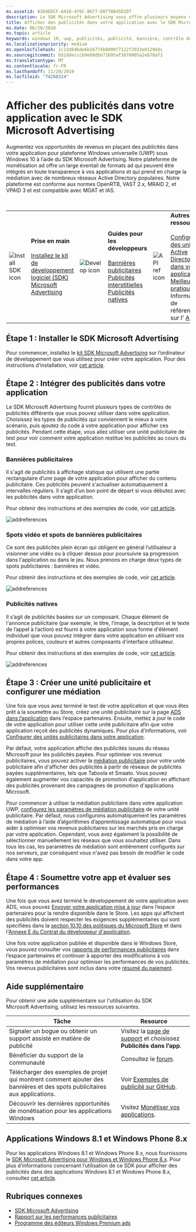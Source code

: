 ```yaml
---
ms.assetid: 63A9EDCF-A418-476C-8677-D8770B45D1D7
description: Le SDK Microsoft Advertising vous offre plusieurs moyens de monétiser votre application grâce aux publicités.
title: Afficher des publicités dans votre application avec le SDK Microsoft Advertising
ms.date: 06/20/2018
ms.topic: article
keywords: windows 10, uwp, publicités, publicité, bannière, contrôle de publicité, spot
ms.localizationpriority: medium
ms.openlocfilehash: 1c12d64bde6b16774b9090f7122f3933e0129ddc
ms.sourcegitcommit: b52ddecccb9e68dbb71695af3078005a2eb78af1
ms.translationtype: MT
ms.contentlocale: fr-FR
ms.lasthandoff: 11/20/2019
ms.locfileid: "74260324"
---
```

# <a name="display-ads-in-your-app-with-the-microsoft-advertising-sdk"></a>Afficher des publicités dans votre application avec le SDK Microsoft Advertising

Augmentez vos opportunités de revenus en plaçant des publicités dans votre application pour plateforme Windows universelle (UWP) sous Windows 10 à l’aide du SDK Microsoft Advertising. Notre plateforme de monétisation ad offre un large éventail de formats ad qui peuvent être intégrés en toute transparence à vos applications et qui prend en charge la médiation avec de nombreux réseaux Active Directory populaires. Notre plateforme est conforme aux normes OpenRTB, VAST 2.x, MRAID 2, et VPAID 3 et est compatible avec MOAT et IAS. 

<br/>

<table style="border: none !important;">
<colgroup>
<col width="10%" />
<col width="23%" />
<col width="10%" />
<col width="23%" />
<col width="10%" />
<col width="23%" />
</colgroup>
<tbody>
<tr>
<td align="left"><img src="images/install-sdk.png" alt="Install SDK icon" /></td>
<td align="left"><b>Prise en main</b><br/><br/>
    <a href="https://marketplace.visualstudio.com/items?itemName=AdMediator.MicrosoftAdvertisingSDK">Installez le kit de développement logiciel (SDK) Microsoft Advertising</a>
</td>
<td align="left"><img src="images/write-code.png" alt="Develop icon" /></td>
<td align="left"><b>Guides pour les développeurs</b><br/><br/>
    <a href="banner-ads.md">Bannières publicitaires</a>
    <br/>
    <a href="interstitial-ads.md">Publicités interstitielles</a>
    <br/>
    <a href="native-ads.md">Publicités natives</a>
    </td>
<td align="left"><img src="images/api-reference.png" alt="API ref icon" /></td>
<td align="left"><b>Autres ressources</b><br/><br/>
    <a href="set-up-ad-units-in-your-app.md">Configurer des unités Active Directory dans votre application</a>
    <br/>
    <a href="best-practices-for-ads-in-apps.md">Meilleures pratiques</a>
    <br/>Informations de référence sur l' 
    <a href="https://docs.microsoft.com/uwp/api/overview/advertising">API</a>
    </td>
</tr>
</tbody>
</table>

## <a name="step-1-install-the-microsoft-advertising-sdk"></a>Étape 1 : Installer le SDK Microsoft Advertising

Pour commencer, installez le [kit SDK Microsoft Advertising](https://marketplace.visualstudio.com/items?itemName=AdMediator.MicrosoftAdvertisingSDK) sur l’ordinateur de développement que vous utilisez pour créer votre application. Pour des instructions d’installation, voir [cet article](install-the-microsoft-advertising-libraries.md).

## <a name="step-2-implement-ads-in-your-app"></a>Étape 2 : Intégrer des publicités dans votre application

Le SDK Microsoft Advertising fournit plusieurs types de contrôles de publicités différents que vous pouvez utiliser dans votre application. Choisissez les types de publicités qui conviennent le mieux à votre scénario, puis ajoutez du code à votre application pour afficher ces publicités. Pendant cette étape, vous allez utiliser une unité publicitaire de test pour voir comment votre application restitue les publicités au cours du test.

### <a name="banner-ads"></a>Bannières publicitaires

Il s'agit de publicités à affichage statique qui utilisent une partie rectangulaire d’une page de votre application pour afficher du contenu publicitaire. Ces publicités peuvent s'actualiser automatiquement à intervalles réguliers. Il s’agit d’un bon point de départ si vous débutez avec les publicités dans votre application.

Pour obtenir des instructions et des exemples de code, voir [cet article](adcontrol-in-xaml-and--net.md).

![addreferences](images/banner-ad.png)

### <a name="interstitial-video-and-interstitial-banner-ads"></a>Spots vidéo et spots de bannières publicitaires

Ce sont des publicités plein écran qui obligent en général l’utilisateur à visionner une vidéo ou à cliquer dessus pour poursuivre sa progression dans l'application ou dans le jeu. Nous prenons en charge deux types de spots publicitaires : bannières et vidéo.

Pour obtenir des instructions et des exemples de code, voir [cet article](interstitial-ads.md).

![addreferences](images/interstitial-ad.png)

### <a name="native-ads"></a>Publicités natives

Il s’agit de publicités basées sur un composant. Chaque élément de l'annonce publicitaire (par exemple, le titre, l’image, la description et le texte de l’appel à l’action) est fourni à votre application sous forme d'élément individuel que vous pouvez intégrer dans votre application en utilisant vos propres polices, couleurs et autres composants d’interface utilisateur.

Pour obtenir des instructions et des exemples de code, voir [cet article](native-ads.md).

![addreferences](images/native-ad.png)

<span id="ad-mediation"/>

## <a name="step-3-create-an-ad-unit-and-configure-mediation"></a>Étape 3 : Créer une unité publicitaire et configurer une médiation

Une fois que vous avez terminé le test de votre application et que vous êtes prêt à la soumettre au Store, créez une unité publicitaire sur la page [ADS dans l’application](../publish/in-app-ads.md) dans l’espace partenaires. Ensuite, mettez à jour le code de votre application pour utiliser cette unité publicitaire afin que votre application reçoit des publicités dynamiques. Pour plus d’informations, voir [Configurer des unités publicitaires dans votre application](set-up-ad-units-in-your-app.md#live-ad-units).

Par défaut, votre application affiche des publicités issues du réseau Microsoft pour les publicités payées. Pour optimiser vos revenus publicitaires, vous pouvez activer la [médiation publicitaire](ad-mediation-service.md) pour votre unité publicitaire afin d'afficher des publicités à partir de réseaux de publicités payées supplémentaires, tels que Taboola et Smaato. Vous pouvez également augmenter vos capacités de promotion d'application en affichant des publicités provenant des campagnes de promotion d'applications Microsoft.

Pour commencer à utiliser la médiation publicitaire dans votre application UWP, [configurez les paramètres de médiation publicitaire](../publish/in-app-ads.md#mediation-settings) de votre unité publicitaire. Par défaut, nous configurons automatiquement les paramètres de médiation à l’aide d’algorithmes d’apprentissage automatique pour vous aider à optimiser vos revenus publicitaires sur les marchés pris en charge par votre application. Cependant, vous avez également la possibilité de sélectionner manuellement les réseaux que vous souhaitez utiliser. Dans tous les cas, les paramètres de médiation sont entièrement configurés sur nos serveurs, par conséquent vous n'avez pas besoin de modifier le code dans votre app.    

## <a name="step-4-submit-your-app-and-review-performance"></a>Étape 4 : Soumettre votre app et évaluer ses performances

Une fois que vous avez terminé le développement de votre application avec ADS, vous pouvez [Envoyer votre application mise à jour](https://docs.microsoft.com/windows/uwp/publish/app-submissions) dans l’espace partenaires pour la rendre disponible dans le Store. Les apps qui affichent des publicités doivent respecter les exigences supplémentaires qui sont spécifiées dans la [section 10.10 des politiques du Microsoft Store](https://docs.microsoft.com/legal/windows/agreements/store-policies#1010-advertising-conduct-and-content) et dans l'[Annexe E du Contrat du développeur d'application](https://docs.microsoft.com/legal/windows/agreements/app-developer-agreement).

Une fois votre application publiée et disponible dans le Windows Store, vous pouvez consulter vos [rapports de performances publicitaires](../publish/advertising-performance-report.md) dans l’espace partenaires et continuer à apporter des modifications à vos paramètres de médiation pour optimiser les performances de vos publicités. Vos revenus publicitaires sont inclus dans votre [résumé du paiement](../publish/payout-summary.md).

<span id="additional-help" />

## <a name="additional-help"></a>Aide supplémentaire

Pour obtenir une aide supplémentaire sur l'utilisation du SDK Microsoft Advertising, utilisez les ressources suivantes.

|  Tâche    | Resource |               
|----------|-------|
| Signaler un bogue ou obtenir un support assisté en matière de publicité     | Visitez la [page de support](https://developer.microsoft.com/en-us/windows/support) et choisissez **Publicités dans l’app**.        |
| Bénéficier du support de la communauté     | Consultez le [forum](https://go.microsoft.com/fwlink/?LinkID=401264).       |
| Télécharger des exemples de projet qui montrent comment ajouter des bannières et des spots publicitaires aux applications.     | Voir [Exemples de publicité sur GitHub](https://github.com/Microsoft/Windows-universal-samples/tree/master/Samples/Advertising).       |
| Découvrir les dernières opportunités de monétisation pour les applications Windows     | Visitez [Monétiser vos applications](https://developer.microsoft.com/store/monetize).        |

## <a name="windows-81-and-windows-phone-8x-apps"></a>Applications Windows 8.1 et Windows Phone 8.x

Pour les applications Windows 8.1 et Windows Phone 8.x, nous fournissons le [SDK Microsoft Advertising pour Windows et Windows Phone 8.x](https://marketplace.visualstudio.com/items?itemName=AdMediator.MicrosoftAdvertisingSDKforWindowsandWindowsPhone8x). Pour plus d’informations concernant l’utilisation de ce SDK pour afficher des publicités dans des applications Windows 8.1 et Windows Phone 8.x, consultez [cet article](https://docs.microsoft.com/en-us/previous-versions/windows/apps/dn792120(v=win.10)).

## <a name="related-topics"></a>Rubriques connexes

* [SDK Microsoft Advertising](https://marketplace.visualstudio.com/items?itemName=AdMediator.MicrosoftAdvertisingSDK)
* [Rapport sur les performances publicitaires](../publish/advertising-performance-report.md)
* [Programme des éditeurs Windows Premium ads](windows-premium-ads-publishers-program.md)
